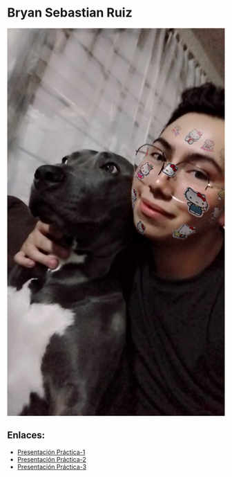 # Bryan Sebastian Ruiz

![Mi fotografía](img/foto1.jpg)


## Enlaces:
- [Presentación Práctica-1](practica-1.pptx)
- [Presentación Práctica-2](practica-2.md)
- [Presentación Práctica-3](practica-3.md)

